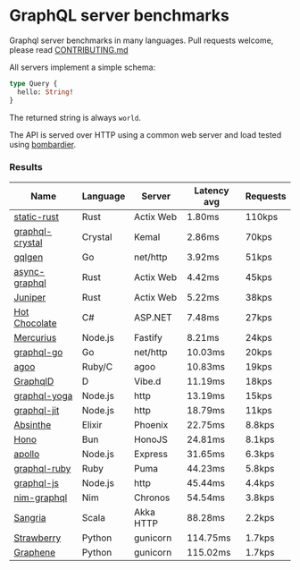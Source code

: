<!-- README.md is generated from README.ecr, do not edit -->

# GraphQL server benchmarks

Graphql server benchmarks in many languages. Pull requests welcome, please read [CONTRIBUTING.md](CONTRIBUTING.md)

All servers implement a simple schema:

```graphql
type Query {
  hello: String!
}
```

The returned string is always `world`.

The API is served over HTTP using a common web server and load tested using [bombardier](https://github.com/codesenberg/bombardier).

### Results

| Name                          | Language      | Server          | Latency avg      | Requests      |
| ----------------------------  | ------------- | --------------- | ---------------- | ------------- |
| [static-rust](https://actix.rs/) | Rust | Actix Web | 1.80ms | 110kps |
| [graphql-crystal](https://github.com/graphql-crystal/graphql) | Crystal | Kemal | 2.86ms | 70kps |
| [gqlgen](https://github.com/99designs/gqlgen) | Go | net/http | 3.92ms | 51kps |
| [async-graphql](https://github.com/async-graphql/async-graphql) | Rust | Actix Web | 4.42ms | 45kps |
| [Juniper](https://github.com/graphql-rust/juniper) | Rust | Actix Web | 5.22ms | 38kps |
| [Hot Chocolate](https://github.com/ChilliCream/hotchocolate) | C# | ASP.NET | 7.48ms | 27kps |
| [Mercurius](https://github.com/mercurius-js/mercurius) | Node.js | Fastify | 8.21ms | 24kps |
| [graphql-go](https://github.com/graphql-go/graphql) | Go | net/http | 10.03ms | 20kps |
| [agoo](https://github.com/ohler55/agoo) | Ruby/C | agoo | 10.83ms | 19kps |
| [GraphqlD](https://github.com/burner/graphqld) | D | Vibe.d | 11.19ms | 18kps |
| [graphql-yoga](https://github.com/dotansimha/graphql-yoga) | Node.js | http | 13.19ms | 15kps |
| [graphql-jit](https://github.com/zalando-incubator/graphql-jit) | Node.js | http | 18.79ms | 11kps |
| [Absinthe](https://github.com/absinthe-graphql/absinthe) | Elixir | Phoenix | 22.75ms | 8.8kps |
| [Hono](https://github.com/honojs/graphql-server) | Bun | HonoJS | 24.81ms | 8.1kps |
| [apollo](https://github.com/apollographql/apollo-server) | Node.js | Express | 31.65ms | 6.3kps |
| [graphql-ruby](https://github.com/rmosolgo/graphql-ruby) | Ruby | Puma | 44.23ms | 5.8kps |
| [graphql-js](https://github.com/graphql/graphql-js) | Node.js | http | 45.44ms | 4.4kps |
| [nim-graphql](https://github.com/status-im/nim-graphql) | Nim | Chronos | 54.54ms | 3.8kps |
| [Sangria](https://github.com/sangria-graphql/sangria) | Scala | Akka HTTP | 88.28ms | 2.2kps |
| [Strawberry](https://github.com/strawberry-graphql/strawberry) | Python | gunicorn | 114.75ms | 1.7kps |
| [Graphene](https://github.com/graphql-python/graphene) | Python | gunicorn | 115.02ms | 1.7kps |
